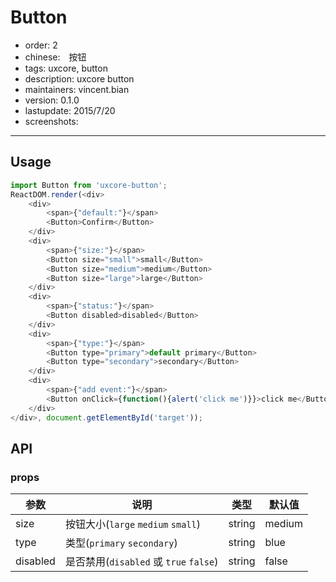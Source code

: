 # Button

- order: 2
- chinese:　按钮
- tags: uxcore, button
- description: uxcore button
- maintainers: vincent.bian
- version: 0.1.0
- lastupdate: 2015/7/20
- screenshots:

---

## Usage

```js
import Button from 'uxcore-button';
ReactDOM.render(<div>
    <div>
        <span>{"default:"}</span>
        <Button>Confirm</Button>
    </div>
    <div>
        <span>{"size:"}</span>
        <Button size="small">small</Button>
        <Button size="medium">medium</Button>
        <Button size="large">large</Button>
    </div>
    <div>
        <span>{"status:"}</span>
        <Button disabled>disabled</Button>
    </div>
    <div>
        <span>{"type:"}</span>
        <Button type="primary">default primary</Button>
        <Button type="secondary">secondary</Button>
    </div>
    <div>
        <span>{"add event:"}</span>
        <Button onClick={function(){alert('click me')}}>click me</Button>
    </div>
</div>, document.getElementById('target'));
```

## API

### props

|参数|说明|类型|默认值|
|---|----|---|------|
|size|按钮大小(`large` `medium` `small`)|string|medium|
|type|类型(`primary` `secondary`)|string|blue|
|disabled|是否禁用(`disabled` 或 `true` `false`)|string|false|

